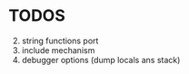 # TODOS

2. string functions port
3. include mechanism
4. debugger options (dump locals ans stack)

